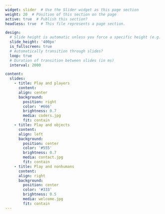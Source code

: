 ```yaml
---
widget: slider  # Use the Slider widget as this page section
weight: 20  # Position of this section on the page
active: true  # Publish this section?
headless: true  # This file represents a page section.

design:
  # Slide height is automatic unless you force a specific height (e.g. '400px')
  slide_height: '400px'
  is_fullscreen: true
  # Automatically transition through slides?
  loop: true
  # Duration of transition between slides (in ms)
  interval: 2000

content:
  slides:
    - title: Play and players
      content: 
      align: center
      background:
        position: right
        color: '#666'
        brightness: 0.7
        media: coders.jpg
        fit: contain
    - title: Play and objects
      content: 
      align: left
      background:
        position: center
        color: '#555'
        brightness: 0.7
        media: contact.jpg
        fit: contain
    - title: Play and nonhumans
      content: 
      align: right
      background:
        position: center
        color: '#333'
        brightness: 0.5
        media: welcome.jpg
        fit: contain
---
```

